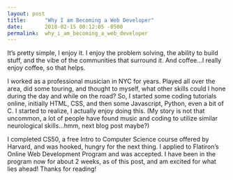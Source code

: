```yaml
---
layout: post
title:      "Why I am Becoming a Web Developer"
date:       2018-02-15 08:12:05 -0500
permalink:  why_i_am_becoming_a_web_developer
---
```



   It’s pretty simple, I enjoy it. I enjoy the problem solving, the ability to build stuff, and the vibe of the communities that surround it. And coffee...I really enjoy coffee, so that helps.
	 
   I worked as a professional musician in NYC for years. Played all over the area, did some touring, and thought to myself, what other skills could I hone during the day and while on the road? So, I started some coding tutorials online, initially HTML, CSS, and then some Javascript, Python, even a bit of C. I started to realize, I actually enjoy doing this. (My story is not that uncommon, a lot of people have found music and coding to utilize similar neurological skills...hmm, next blog post maybe?) 
	 
   I completed CS50, a free Intro to Computer Science course offered by Harvard, and was hooked, hungry for the next thing. I applied to Flatiron’s Online Web Development Program and was accepted. I have been in the program now for about 2 weeks, as of this post, and am excited for what lies ahead! Thanks for reading!


